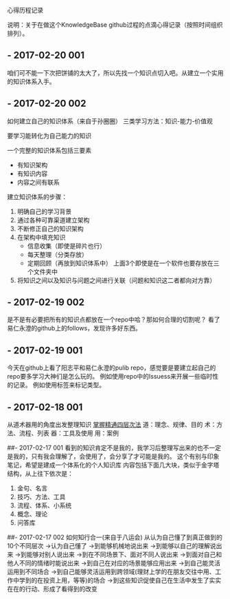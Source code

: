 心得历程记录

说明：关于在做这个KnowledgeBase github过程的点滴心得记录（按照时间组织排列）。

## - 2017-02-20 001

咱们可不能一下次把饼铺的太大了，所以先找一个知识点切入吧。从建立一个实用的知识体系入手。

## - 2017-02-20 002

如何建立自己的知识体系（来自于孙圈圈）
三类学习方法：知识-能力-价值观

要学习能转化为自己能力的知识

一个完整的知识体系包括三要素
- 有知识架构
- 有知识内容
- 内容之间有联系

建立知识体系的步骤：
1. 明确自己的学习背景
2. 通过各种可靠渠道建立架构
3. 不断修正自己的知识架构
4. 在架构中填充知识
    - 信息收集（即使是碎片也行）
    - 每天整理（分类存放）
    - 定期回顾（再放到知识体系中）
    上面3个即使是在一个软件也要存放在三个文件夹中
5. 将知识之间以及知识与问题之间进行关联（问题和知识这二者都向对方靠）

## - 2017-02-19 002
是不是有必要把所有的知识点都放在一个repo中哈？那如何合理的切割呢？
看了易仁永澄的github上的follows，发现许多好东西。

## - 2017-02-19 001
今天在github上看了阳志平和易仁永澄的pulib repo，感觉要是要建立起自己的repo要多学习大神们是怎么玩的。
例如使用repo中的Issuess来开展一些临时性的记录。
例如使用标签来标记类型。

## - 2017-02-18 001
从道术器用的角度出发整理知识
[掌握精通四层次法](http://blog.hiddenwangcc.com/archives/2615)
道：理念、规律、目的
术：方法、流程、列表
器：工具及使用
用：案例

##- 2017-02-17 001
看到的知识肯定不是我的，我学习后整理写出来的也不一定是我的，只有我会理解了，会使用了，会分享了才可能是我的。
这个有别与印象笔记，希望是建成一个体系化的个人知识库
内容包括下面几大块，类似于金字塔结构，从上往下依次是：

1. 金句、名言
1. 技巧、方法、工具
1. 流程、体系、小系统
1. 概念、理论
1. 问答库


##- 2017-02-17 002
如何知行合一(来自于八运会)
从认为自己懂了到真正做到的10个不同层次
->认为自己懂了
->到能够机械地说出来
->到能够以自己的理解说出来
->到能够对别人说出来
->到在不同场景下、面对不同人说出来
->到面对自己和他人不同的情绪时能说出来
->到自己在对应的场景能够应用出来
->到自己能灵活运用到不同场合
->到自己能够灵活运用到跨领域(理财上学的在朋友交往中用、工作中学到的在投资上用，等等)的场合
->到这些知识促使自己在生活中发生了实实在在的行动、形成了看得到的改变



